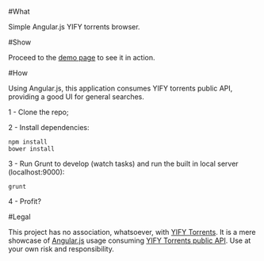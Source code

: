 #What

Simple Angular.js YIFY torrents browser.

#Show

Proceed to the [demo page](http://arthurgouveia.com/angular-yts) to see it in action.

#How

Using Angular.js, this application consumes YIFY torrents public API, providing a good UI for general searches.

1 - Clone the repo;

2 - Install dependencies:
```
npm install
bower install
```

3 - Run Grunt to develop (watch tasks) and run the built in local server (localhost:9000):
```
grunt
```

4 - Profit?

#Legal

This project has no association, whatsoever, with [YIFY Torrents](https://yify-torrents.com/).
It is a mere showcase of [Angular.js](https://angularjs.org/) usage consuming [YIFY Torrents public API](https://yts.re/api).
Use at your own risk and responsibility.